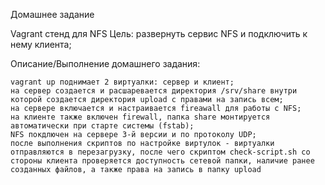 Домашнее задание

Vagrant стенд для NFS
Цель:
развернуть сервис NFS и подключить к нему клиента;

Описание/Выполнение домашнего задания:

    vagrant up поднимает 2 виртуалки: сервер и клиент;
    на сервер создается и расшаревается директория /srv/share внутри которой создается директория upload с правами на запись всем;
    на сервере включается и настраивается fireawall для работы с NFS; 
    на клиенте также включен firewall, папка share монтируется автоматически при старте системы (fstab);
    NFS покдлючен на сервере 3-й версии и по протоколу UDP;
    после выполнения скриптов по настройке виртулок - виртуалки отправляются в перезагрузку, после чего скриптом check-script.sh со стороны клиента проверяется доступность сетевой папки, наличие ранее созданных файлов, а также права на запись в папку upload
